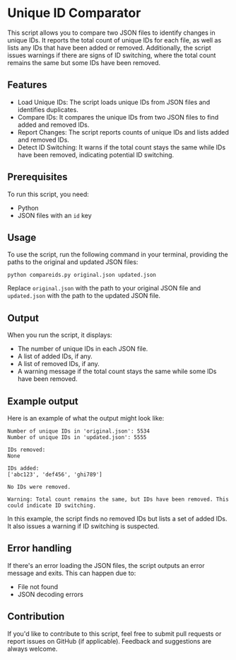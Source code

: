 Unique ID Comparator
====================

This script allows you to compare two JSON files to identify changes in unique IDs. It reports the total count of unique IDs for each file, as well as lists any IDs that have been added or removed. Additionally, the script issues warnings if there are signs of ID switching, where the total count remains the same but some IDs have been removed.

Features
--------

-   Load Unique IDs: The script loads unique IDs from JSON files and identifies duplicates.
-   Compare IDs: It compares the unique IDs from two JSON files to find added and removed IDs.
-   Report Changes: The script reports counts of unique IDs and lists added and removed IDs.
-   Detect ID Switching: It warns if the total count stays the same while IDs have been removed, indicating potential ID switching.

Prerequisites
-------------

To run this script, you need:

-   Python 
-   JSON files with an `id` key

Usage
-----

To use the script, run the following command in your terminal, providing the paths to the original and updated JSON files:

`python compareids.py original.json updated.json`

Replace `original.json` with the path to your original JSON file and `updated.json` with the path to the updated JSON file.

Output
------

When you run the script, it displays:

-   The number of unique IDs in each JSON file.
-   A list of added IDs, if any.
-   A list of removed IDs, if any.
-   A warning message if the total count stays the same while some IDs have been removed.

Example output
--------------

Here is an example of what the output might look like:

```text
Number of unique IDs in 'original.json': 5534
Number of unique IDs in 'updated.json': 5555

IDs removed:
None

IDs added:
['abc123', 'def456', 'ghi789']

No IDs were removed.

Warning: Total count remains the same, but IDs have been removed. This could indicate ID switching.
```

In this example, the script finds no removed IDs but lists a set of added IDs. It also issues a warning if ID switching is suspected.

Error handling
--------------

If there's an error loading the JSON files, the script outputs an error message and exits. This can happen due to:

-   File not found
-   JSON decoding errors

Contribution
------------

If you'd like to contribute to this script, feel free to submit pull requests or report issues on GitHub (if applicable). Feedback and suggestions are always welcome.

